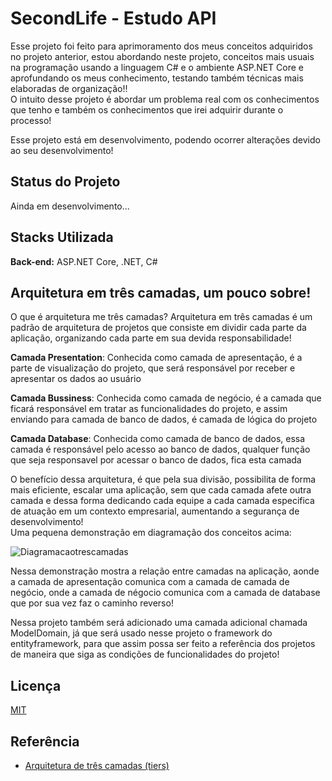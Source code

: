 # SecondLife - Estudo API

Esse projeto foi feito para aprimoramento dos meus conceitos adquiridos no projeto anterior, estou abordando neste projeto, conceitos mais usuais na programação usando a linguagem C# e o ambiente ASP.NET Core e aprofundando os meus conhecimento, testando também técnicas mais elaboradas de organização!!  
O intuito desse projeto é abordar um problema real com os conhecimentos que tenho e também os conhecimentos que irei adquirir durante o processo!  


Esse projeto está em desenvolvimento, podendo ocorrer alterações devido ao seu desenvolvimento!

## Status do Projeto

Ainda em desenvolvimento...

## Stacks Utilizada

**Back-end:** ASP.NET Core, .NET, C#

## Arquitetura em três camadas, um pouco sobre!

 O que é arquitetura me três camadas? Arquitetura em três camadas é um padrão de arquitetura de projetos que consiste em dividir cada parte da aplicação, organizando cada parte em sua devida responsabilidade! 

**Camada Presentation**: Conhecida como camada de apresentação, é a parte de visualização do projeto, que será responsável por receber e apresentar os dados ao usuário

 **Camada Bussiness**: Conhecida como camada de negócio, é a camada que ficará responsável em tratar as funcionalidades do projeto, e assim enviando para camada de banco de dados, é camada de lógica do projeto

 **Camada Database**: Conhecida como camada de banco de dados, essa camada é responsável pelo acesso ao banco de dados, qualquer função que seja responsavel por acessar o banco de dados, fica esta camada


 O benefício dessa arquitetura, é que pela sua divisão, possibilita de forma mais eficiente, escalar uma aplicação, sem que cada camada afete outra camada e dessa forma dedicando cada equipe a cada camada especifica de atuação em um contexto empresarial, aumentando a segurança de desenvolvimento!  
 Uma pequena demonstração em diagramação dos conceitos acima: 
 
 ![Diagramacaotrescamadas](https://user-images.githubusercontent.com/77033790/216140822-918b4aaa-3bfc-443e-9d60-614a08da822d.PNG)

Nessa demonstração mostra a relação entre camadas na aplicação, aonde a camada de apresentação comunica com a camada de camada de negócio, onde a camada de négocio comunica com a camada de database que por sua vez faz o caminho reverso!

Nessa projeto também será adicionado uma camada adicional chamada ModelDomain, já que será usado nesse projeto o framework do entityframework, para que assim possa ser feito a referência dos projetos de maneira que siga as condições de funcionalidades do projeto!

## Licença

[MIT](https://choosealicense.com/licenses/mit/)


## Referência

 - [Arquitetura de três camadas (tiers)](https://www.ibm.com/br-pt/cloud/learn/three-tier-architecture)


